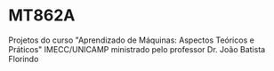 # MT862A
Projetos do curso "Aprendizado de Máquinas: Aspectos Teóricos e Práticos" IMECC/UNICAMP ministrado pelo professor Dr. João Batista Florindo 
